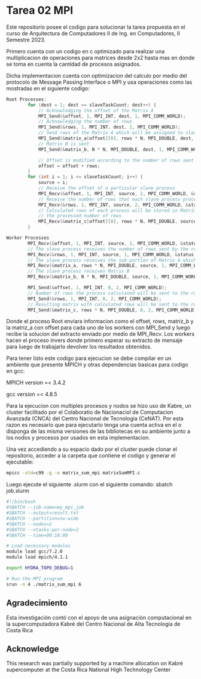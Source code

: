 # Tarea 02 MPI
Este repositorio posee el codigo para solucionar la tarea propuesta en el curso de Arquitectura de Computadores II de Ing. en Computadores, II Semestre 2023.

Primero cuenta con un codigo en c optimizado para realizar una multiplicacion de operaciones para matrices desde 2x2 hasta mas en donde se toma en cuenta la cantidad de procesos asignados. 

Dicha implementacion cuenta con optimizacion del calculo por medio del protocolo de Message Passing Interface o MPI y usa operaciones como las mostradas en el siguiente codigo: 

```c
Root Processes:
        for (dest = 1; dest <= slaveTaskCount; dest++) {
            // Acknowledging the offset of the Matrix A
            MPI_Send(&offset, 1, MPI_INT, dest, 1, MPI_COMM_WORLD);
            // Acknowledging the number of rows
            MPI_Send(&rows, 1, MPI_INT, dest, 1, MPI_COMM_WORLD);
            // Send rows of the Matrix A which will be assigned to slave processes to compute
            MPI_Send(&matrix_a[offset][0], rows * N, MPI_DOUBLE, dest, 1, MPI_COMM_WORLD);
            // Matrix B is sent
            MPI_Send(&matrix_b, N * N, MPI_DOUBLE, dest, 1, MPI_COMM_WORLD);

            // Offset is modified according to the number of rows sent to each process
            offset = offset + rows;
        }
        for (int i = 1; i <= slaveTaskCount; i++) {
            source = i;
            // Receive the offset of a particular slave process
            MPI_Recv(&offset, 1, MPI_INT, source, 2, MPI_COMM_WORLD, &status);
            // Receive the number of rows that each slave process processed
            MPI_Recv(&rows, 1, MPI_INT, source, 2, MPI_COMM_WORLD, &status);
            // Calculated rows of each process will be stored in Matrix C according to their offset and
            // the processed number of rows
            MPI_Recv(&matrix_c[offset][0], rows * N, MPI_DOUBLE, source, 2, MPI_COMM_WORLD, &status);
        }

Worker Processes
        MPI_Recv(&offset, 1, MPI_INT, source, 1, MPI_COMM_WORLD, &status);
        // The slave process receives the number of rows sent by the root process
        MPI_Recv(&rows, 1, MPI_INT, source, 1, MPI_COMM_WORLD, &status);
        // The slave process receives the sub-portion of Matrix A which is assigned by Root
        MPI_Recv(&matrix_a, rows * N, MPI_DOUBLE, source, 1, MPI_COMM_WORLD, &status);
        // The slave process receives Matrix B
        MPI_Recv(&matrix_b, N * N, MPI_DOUBLE, source, 1, MPI_COMM_WORLD, &status);

        MPI_Send(&offset, 1, MPI_INT, 0, 2, MPI_COMM_WORLD);
        // Number of rows the process calculated will be sent to the root process
        MPI_Send(&rows, 1, MPI_INT, 0, 2, MPI_COMM_WORLD);
        // Resulting matrix with calculated rows will be sent to the root process
        MPI_Send(&matrix_c, rows * N, MPI_DOUBLE, 0, 2, MPI_COMM_WORLD);
```

Donde el proceso Root enviara informacion como el offset, rows, matriz_b y la matriz_a con offset para cada uno de los workers con MPI_Send y luego recibe la solucion del extracto enviado por medio de MPI_Recv. Los workers hacen el proceso invers donde primero esperar su extracto de mensaje para luego de trabajarlo devolver los resultados obtenidos.

Para tener listo este codigo para ejecucion se debe compilar en un ambiente que presente MPICH y otras dependencias basicas para codigo en gcc:

MPICH version =< 3.4.2 

gcc version =< 4.8.5

Para la ejecucion con multiples procesos y nodos se hizo uso de Kabre, un cluster facilitado por el Colaboratio de Nacionaciol de Computacion Avanzada (CNCA) del Centro Nacional de Tecnologia (CeNAT). Por esta razon es necesario que para ejecutarlo tenga una cuenta activa en el o disponga de las misma versiones de las bibliotecas en su ambiente junto a los nodos y procesos por usados en esta implementacion.

Una vez accediendo a su espacio dado por el cluster puede clonar el repositorio, acceder a la carpeta que contiene el codigo y generar el ejecutable:

```bash
mpicc -std=c99 -g -o matrix_sum_mpi matrixSumMPI.c
```

Luego ejecute el siguiente .slurm con el siguiente comando: sbatch job.slurm

```bash
#!/bin/bash
#SBATCH --job-name=my_mpi_job
#SBATCH --output=result.txt
#SBATCH --partition=nu-wide
#SBATCH --nodes=2
#SBATCH --ntasks-per-node=2
#SBATCH --time=00:10:00

# Load necessary modules
module load gcc/7.2.0
module load mpich/4.1.1 

export HYDRA_TOPO_DEBUG=1

# Run the MPI program
srun -n 4 ./matrix_sum_mpi 6
```

## Agradecimiento

Esta investigación contó con el apoyo de una asignación computacional en la supercomputadora Kabré del Centro Nacional de Alta Tecnología de Costa Rica

## Acknowledge
This research was partially supported by a machine allocation on Kabré supercomputer at the Costa Rica National High Technology Center
